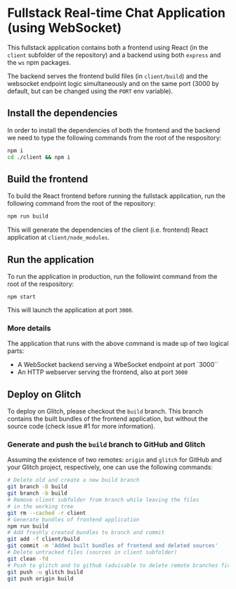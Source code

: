 # Fullstack Real-time Chat Application (using WebSocket)

This fullstack application contains both a frontend using React (in the `client` subfolder of the repository) and a backend using both `express` and the `ws` npm packages.

The backend serves the frontend build files (in `client/build`) and the websocket endpoint logic simultaneously and on the same port (3000 by default, but can be changed using the `PORT` env variable).

## Install the dependencies

In order to install the dependencies of both the frontend and the backend we need to type the following commands from the root of the respository:

```bash
npm i
cd ./client && npm i
```

## Build the frontend

To build the React frontend before running the fullstack application, run the following command from the root of the repository:

```bash
npm run build
```

This will generate the dependencies of the client (i.e. frontend) React application at `client/node_modules`.

## Run the application

To run the application in production, run the followint command from the root of the respository:

```
npm start
```

This will launch the application at port `3000`.

### More details

The application that runs with the above command is made up of two logical parts:

- A WebSocket backend serving a WbeSocket endpoint at port `3000``
- An HTTP webserver serving the frontend, also at port `3000` 

## Deploy on Glitch

To deploy on Glitch, please checkout the `build` branch. This branch contains the built bundles of the frontend application, but without the source code (check issue #1 for more information).

### Generate and push the `build` branch to GitHub and Glitch

Assuming the existence of two remotes: `origin` and `glitch` for GitHub and your Glitch project, respectively, one can use the following commands:

```bash
# Delete old and create a new build branch
git branch -D build
git branch -b build
# Remove client subfolder from branch while leaving the files
# in the working tree
git rm --cached -r client
# Generate bundles of frontend application
npm run build
# Add freshly created bundles to branch and commit
git add -f client/build
git commit -m 'Added built bundles of frontend and deleted sources'
# Delete untracked files (sources in client subfolder)
git clean -fd
# Push to glitch and to github (advisable to delete remote branches first)
git push -u glitch build
git push origin build
```
